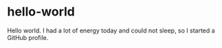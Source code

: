 # hello-world

Hello world. I had a lot of energy today and could not sleep, so I started a GitHub profile.
